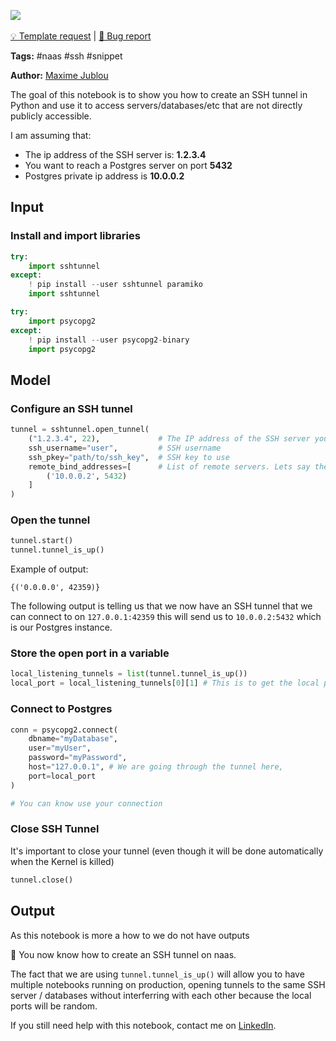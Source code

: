 <a href="https://app.naas.ai/user-redirect/naas/downloader?url=https://raw.githubusercontent.com/jupyter-naas/awesome-notebooks/master/Naas/Naas_Use_SSH_tunnel_to_reach_network_protected_resources.ipynb" target="_parent"><img src="https://naasai-public.s3.eu-west-3.amazonaws.com/open_in_naas.svg"/></a><br><br><a href="https://github.com/jupyter-naas/awesome-notebooks/issues/new?assignees=&labels=&template=template-request.md&title=Tool+-+Action+of+the+notebook+">💡 Template request</a> | <a href="https://github.com/jupyter-naas/awesome-notebooks/issues/new?assignees=&labels=&template=bug_report.md&title=Naas+-+Use+SSH+tunnel+to+reach+network+protected+resources:+Error+short+description">🚨 Bug report</a>

**Tags:** #naas #ssh #snippet

**Author:** [Maxime Jublou](https://www.linkedin.com/in/maximejublou)

The goal of this notebook is to show you how to create an SSH tunnel in Python and use it to access servers/databases/etc that are not directly publicly accessible.

I am assuming that:
- The ip address of the SSH server is: **1.2.3.4**
- You want to reach a Postgres server on port **5432**
- Postgres private ip address is **10.0.0.2**

## Input

### Install and import libraries


```python
try:
    import sshtunnel
except:
    ! pip install --user sshtunnel paramiko
    import sshtunnel

try:
    import psycopg2
except:
    ! pip install --user psycopg2-binary
    import psycopg2
```

## Model

### Configure an SSH tunnel


```python
tunnel = sshtunnel.open_tunnel(
    ("1.2.3.4", 22),             # The IP address of the SSH server you want to connect to.
    ssh_username="user",         # SSH username
    ssh_pkey="path/to/ssh_key",  # SSH key to use
    remote_bind_addresses=[      # List of remote servers. Lets say the database you
        ('10.0.0.2', 5432)
    ]
)
```

### Open the tunnel


```python
tunnel.start()
tunnel.tunnel_is_up()
```

Example of output:

```
{('0.0.0.0', 42359)}
```

The following output is telling us that we now have an SSH tunnel that we can connect to on `127.0.0.1:42359` this will send us to `10.0.0.2:5432` which is our Postgres instance.



### Store the open port in a variable


```python
local_listening_tunnels = list(tunnel.tunnel_is_up())
local_port = local_listening_tunnels[0][1] # This is to get the local port.
```

### Connect to Postgres


```python
conn = psycopg2.connect(
    dbname="myDatabase",
    user="myUser",
    password="myPassword",
    host="127.0.0.1", # We are going through the tunnel here,
    port=local_port
)

# You can know use your connection
```

### Close SSH Tunnel

It's important to close your tunnel (even though it will be done automatically when the Kernel is killed)


```python
tunnel.close()
```

## Output

As this notebook is more a how to we do not have outputs

🎉 You now know how to create an SSH tunnel on naas.

The fact that we are using `tunnel.tunnel_is_up()` will allow you to have multiple notebooks running on production, opening tunnels to the same SSH server / databases without interferring with each other because the local ports will be random.

If you still need help with this notebook, contact me on [LinkedIn](https://www.linkedin.com/in/maximejublou).
